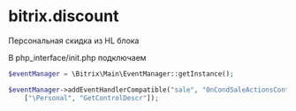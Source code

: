 # bitrix.discount
Персональная скидка из HL блока

В php_interface/init.php подключаем

```php
$eventManager = \Bitrix\Main\EventManager::getInstance();

$eventManager->addEventHandlerCompatible("sale", "OnCondSaleActionsControlBuildList",
    ["\Personal", "GetControlDescr"]);
```
